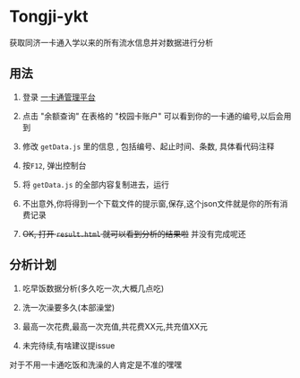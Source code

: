# Tongji-ykt

获取同济一卡通入学以来的所有流水信息并对数据进行分析

## 用法

1. 登录 [一卡通管理平台](yikatong.tongji.edu.cn)

2. 点击 "余额查询" 在表格的 "校园卡账户" 可以看到你的一卡通的编号,以后会用到

3. 修改 `getData.js` 里的信息 , 包括编号、起止时间、条数, 具体看代码注释

4. 按`F12`, 弹出控制台

5. 将 `getData.js` 的全部内容复制进去，运行

6. 不出意外,你将得到一个下载文件的提示窗,保存,这个json文件就是你的所有消费记录

7. ~~OK, 打开 `result.html` 就可以看到分析的结果啦~~ 并没有完成呢还


## 分析计划

1. 吃早饭数据分析(多久吃一次,大概几点吃)

2. 洗一次澡要多久(本部澡堂)

3. 最高一次花费,最高一次充值,共花费XX元,共充值XX元

4. 未完待续,有啥建议提issue

对于不用一卡通吃饭和洗澡的人肯定是不准的嘿嘿
